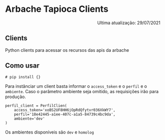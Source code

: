 # Arbache Tapioca Clients
<div align="right">Ultima atualização: 29/07/2021</div>

## Clients
Python clients para acessar os recursos das apis da arbache

## Como usar
```
# pip install {}
```

Para instânciar um client basta informar o `access_token` e o `perfil` e o `ambiente`. Caso o parâmetro ambiente seja omitido, as requisições irão para produção.
```
perfil_client = PerfilClien(
    access_token='xoBS2UF8HH6jOpRdQfytvr036XkWY7',
    perfil='18e42445-a1ee-407c-a1a5-84739c4bc9da',
    ambiente='dev'
)
```

Os ambientes disponíveis são `dev` e `homolog`


